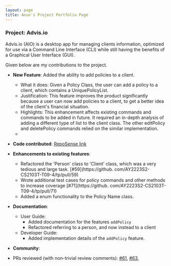 ```yaml
---
layout: page
title: Anun's Project Portfolio Page
---
```


### Project: Advis.io

Advis.io (AIO) is a desktop app for managing clients information, optimized for use via a Command Line Interface (CLI) while still having the benefits of a Graphical User Interface (GUI).

Given below are my contributions to the project.

* **New Feature**: Added the ability to add policies to a client.
  * What it does: Given a Policy Class, the user can add a policy to a client, which contains a UniquePolicyList.
  * Justification: This feature improves the product significantly because a user can now add policies to a client,
    to get a better idea of the client's financial situation.
  * Highlights: This enhancement affects existing commands and commands to be added in future. It required an
    in-depth analysis of adding a different type of list to the client class. The other editPolicy and
    deletePolicy commands relied on the similar implementation.
  *

* **Code contributed**: [RepoSense link](https://nus-cs2103-ay2223s2.github.io/tp-dashboard/?search=anunayajoshi&breakdown=true)


* **Enhancements to existing features**:
  * Refactored the 'Person' class to 'Client' class, which was a very tedious and large task. [\#59](https://github.
    com/AY2223S2-CS2103T-T09-4/tp/pull/59)
  * Wrote additional test cases for policy commands and other methods to increase coverage [\#71](https://github.
    com/AY2223S2-CS2103T-T09-4/tp/pull/71)
  * Added a enum functionality to the Policy Name class.

* **Documentation**:
  * User Guide:
    * Added documentation for the features `addPolicy`
    * Refactored referring to a person, and now instead to a client
  * Developer Guide:
    * Added implementation details of the `addPolicy` feature.

* **Community**:
* PRs reviewed (with non-trivial review comments): [\#61](https://github.com/AY2223S2-CS2103T-T09-4/tp/pull/61),
  [\#63](https://github.com/AY2223S2-CS2103T-T09-4/tp/pull/63),
